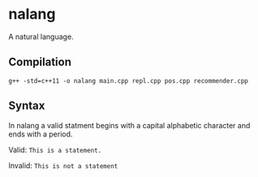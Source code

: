 # nalang
A natural language.


## Compilation

`g++ -std=c++11 -o nalang main.cpp repl.cpp pos.cpp recommender.cpp`


## Syntax

In nalang a valid statment begins with a capital alphabetic character and ends with a period.

Valid: `This is a statement.`

Invalid: `This is not a statement`